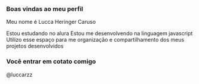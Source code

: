 ### Boas vindas ao meu perfil

Meu nome é Lucca Heringer Caruso

Estou estudando no alura
Estou me desenvolvendo na linguagem javascript
Utilizo esse espaço para me organização e compartilhamento dos meus projetos desenvolvidos

### Você entrar em cotato comigo
@luccarzz
